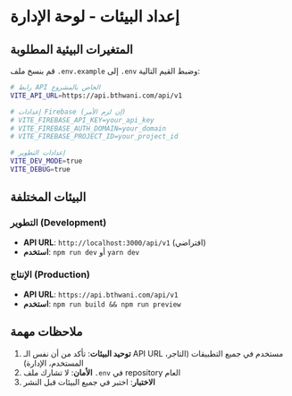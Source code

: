 # إعداد البيئات - لوحة الإدارة

## المتغيرات البيئية المطلوبة

قم بنسخ ملف `.env.example` إلى `.env` وضبط القيم التالية:

```bash
# رابط API الخاص بالمشروع
VITE_API_URL=https://api.bthwani.com/api/v1

# إعدادات Firebase (إن لزم الأمر)
# VITE_FIREBASE_API_KEY=your_api_key
# VITE_FIREBASE_AUTH_DOMAIN=your_domain
# VITE_FIREBASE_PROJECT_ID=your_project_id

# إعدادات التطوير
VITE_DEV_MODE=true
VITE_DEBUG=true
```

## البيئات المختلفة

### التطوير (Development)
- **API URL**: `http://localhost:3000/api/v1` (افتراضي)
- **استخدم**: `npm run dev` أو `yarn dev`

### الإنتاج (Production)
- **API URL**: `https://api.bthwani.com/api/v1`
- **استخدم**: `npm run build && npm run preview`

## ملاحظات مهمة

1. **توحيد البيئات**: تأكد من أن نفس الـ API URL مستخدم في جميع التطبيقات (التاجر، المستخدم، الإدارة)
2. **الأمان**: لا تشارك ملف `.env` في repository العام
3. **الاختبار**: اختبر في جميع البيئات قبل النشر
